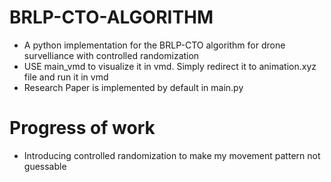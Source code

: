 # BRLP-CTO-ALGORITHM
+ A python implementation for the BRLP-CTO algorithm for drone survelliance with controlled randomization
+ USE main_vmd to visualize it in vmd. Simply redirect it to animation.xyz file and run it in vmd
+ Research Paper is implemented by default in main.py

# Progress of work
+ Introducing controlled randomization to make my movement pattern not guessable

